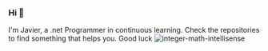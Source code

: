 ### Hi 👋
I'm Javier, a .net Programmer in continuous learning. Check the repositories to find something that helps you. Good luck
![integer-math-intellisense](https://user-images.githubusercontent.com/36193725/88666055-ec47ae00-d0b5-11ea-84ea-b9d59427302d.gif)
<!--
**encinafr/encinafr** is a ✨ _special_ ✨ repository because its `README.md` (this file) appears on your GitHub profile.

Here are some ideas to get you started:

- 🔭 I’m currently working on ...
- 🌱 I’m currently learning ...
- 👯 I’m looking to collaborate on ...
- 🤔 I’m looking for help with ...
- 💬 Ask me about ...
- 📫 How to reach me: ...
- 😄 Pronouns: ...
- ⚡ Fun fact: ...
-->
